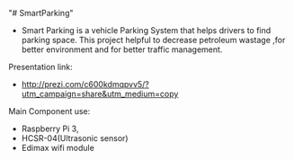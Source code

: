 "# SmartParking" 
- Smart Parking is a vehicle Parking System that helps drivers to find parking space. This project helpful  to decrease petroleum wastage ,for better environment and for better traffic management.

Presentation link:
- http://prezi.com/c600kdmqpvv5/?utm_campaign=share&utm_medium=copy

Main Component use:
- Raspberry Pi 3,
- HCSR-04(Ultrasonic sensor)
- Edimax wifi module
